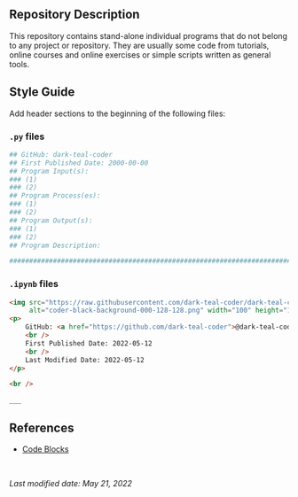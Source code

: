 ## Repository Description

This repository contains stand-alone individual programs that do not belong to any project or repository. They are usually some code from tutorials, online courses and online exercises or simple scripts written as general tools.

## Style Guide

Add header sections to the beginning of the following files:

### ```.py``` files

```python
## GitHub: dark-teal-coder 
## First Published Date: 2000-00-00
## Program Input(s): 
### (1) 
### (2)
## Program Process(es): 
### (1)  
### (2)  
## Program Output(s): 
### (1)  
### (2)  
## Program Description:  

####################################################################################################
```

### ```.ipynb``` files 

```markdown
<img src="https://raw.githubusercontent.com/dark-teal-coder/dark-teal-coder/main/images/coder-no-background-000-128-128.png" 
     alt="coder-black-background-000-128-128.png" width="100" height="100" align="right" style="margin:0px 5%; padding: 5px;">
<p>
	GitHub: <a href="https://github.com/dark-teal-coder">@dark-teal-coder</a>
	<br />
	First Published Date: 2022-05-12
	<br />
	Last Modified Date: 2022-05-12
</p>

<br />

___
```

## References
- [Code Blocks](https://rdmd.readme.io/docs/code-blocks)

<br />

*Last modified date: May 21, 2022*
